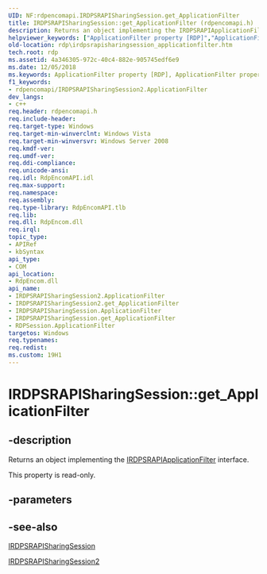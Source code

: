 ```yaml
---
UID: NF:rdpencomapi.IRDPSRAPISharingSession.get_ApplicationFilter
title: IRDPSRAPISharingSession::get_ApplicationFilter (rdpencomapi.h)
description: Returns an object implementing the IRDPSRAPIApplicationFilter interface.helpviewer_keywords: ["ApplicationFilter property [RDP]","ApplicationFilter property [RDP]","IRDPSRAPISharingSession interface","ApplicationFilter property [RDP]","IRDPSRAPISharingSession2 interface","ApplicationFilter property [RDP]","RDPSession object","IRDPSRAPISharingSession interface [RDP]","ApplicationFilter property","IRDPSRAPISharingSession.ApplicationFilter","IRDPSRAPISharingSession.get_ApplicationFilter","IRDPSRAPISharingSession2 interface [RDP]","ApplicationFilter property","IRDPSRAPISharingSession2.ApplicationFilter","IRDPSRAPISharingSession2::ApplicationFilter","IRDPSRAPISharingSession2::get_ApplicationFilter","IRDPSRAPISharingSession::get_ApplicationFilter","RDPSession object [RDP]","ApplicationFilter property","get_ApplicationFilter","rdp.irdpsrapisharingsession_applicationfilter","rdpencomapi/IRDPSRAPISharingSession2::ApplicationFilter","rdpencomapi/IRDPSRAPISharingSession2::get_ApplicationFilter","rdpencomapi/IRDPSRAPISharingSession::ApplicationFilter","rdpencomapi/IRDPSRAPISharingSession::get_ApplicationFilter"]
old-location: rdp\irdpsrapisharingsession_applicationfilter.htm
tech.root: rdp
ms.assetid: 4a346305-972c-40c4-882e-905745edf6e9
ms.date: 12/05/2018
ms.keywords: ApplicationFilter property [RDP], ApplicationFilter property [RDP],IRDPSRAPISharingSession interface, ApplicationFilter property [RDP],IRDPSRAPISharingSession2 interface, ApplicationFilter property [RDP],RDPSession object, IRDPSRAPISharingSession interface [RDP],ApplicationFilter property, IRDPSRAPISharingSession.ApplicationFilter, IRDPSRAPISharingSession.get_ApplicationFilter, IRDPSRAPISharingSession2 interface [RDP],ApplicationFilter property, IRDPSRAPISharingSession2.ApplicationFilter, IRDPSRAPISharingSession2::ApplicationFilter, IRDPSRAPISharingSession2::get_ApplicationFilter, IRDPSRAPISharingSession::get_ApplicationFilter, RDPSession object [RDP],ApplicationFilter property, get_ApplicationFilter, rdp.irdpsrapisharingsession_applicationfilter, rdpencomapi/IRDPSRAPISharingSession2::ApplicationFilter, rdpencomapi/IRDPSRAPISharingSession2::get_ApplicationFilter, rdpencomapi/IRDPSRAPISharingSession::ApplicationFilter, rdpencomapi/IRDPSRAPISharingSession::get_ApplicationFilter
f1_keywords:
- rdpencomapi/IRDPSRAPISharingSession2.ApplicationFilter
dev_langs:
- c++
req.header: rdpencomapi.h
req.include-header: 
req.target-type: Windows
req.target-min-winverclnt: Windows Vista
req.target-min-winversvr: Windows Server 2008
req.kmdf-ver: 
req.umdf-ver: 
req.ddi-compliance: 
req.unicode-ansi: 
req.idl: RdpEncomAPI.idl
req.max-support: 
req.namespace: 
req.assembly: 
req.type-library: RdpEncomAPI.tlb
req.lib: 
req.dll: RdpEncom.dll
req.irql: 
topic_type:
- APIRef
- kbSyntax
api_type:
- COM
api_location:
- RdpEncom.dll
api_name:
- IRDPSRAPISharingSession2.ApplicationFilter
- IRDPSRAPISharingSession2.get_ApplicationFilter
- IRDPSRAPISharingSession.ApplicationFilter
- IRDPSRAPISharingSession.get_ApplicationFilter
- RDPSession.ApplicationFilter
targetos: Windows
req.typenames: 
req.redist: 
ms.custom: 19H1
---
```


# IRDPSRAPISharingSession::get_ApplicationFilter


## -description


Returns an object implementing the <a href="https://docs.microsoft.com/windows/desktop/api/rdpencomapi/nn-rdpencomapi-irdpsrapiapplicationfilter">IRDPSRAPIApplicationFilter</a> interface.



This property is read-only.


## -parameters


## -see-also




<a href="https://docs.microsoft.com/windows/desktop/api/rdpencomapi/nn-rdpencomapi-irdpsrapisharingsession">IRDPSRAPISharingSession</a>



<a href="https://docs.microsoft.com/windows/desktop/api/rdpencomapi/nn-rdpencomapi-irdpsrapisharingsession2">IRDPSRAPISharingSession2</a>
 

 

